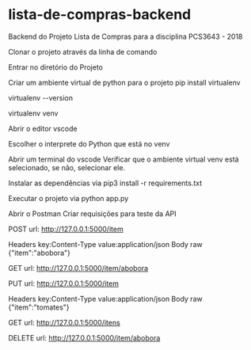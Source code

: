 # lista-de-compras-backend
Backend do Projeto Lista de Compras para a disciplina PCS3643 - 2018

Clonar o projeto através da linha de comando

Entrar no diretório do Projeto

Criar um ambiente virtual de python para o projeto 
pip install virtualenv

virtualenv --version

virtualenv venv

Abrir o editor vscode

Escolher o interprete do Python que está no venv

Abrir um terminal do vscode
Verificar que o ambiente virtual venv está selecionado, se não, selecionar ele.

Instalar as dependências via 
pip3 install -r requirements.txt

Executar o projeto via 
python app.py

Abrir o Postman
Criar requisições para teste da API

POST
url: http://127.0.0.1:5000/item

Headers
key:Content-Type
value:application/json
Body
raw
{"item":"abobora"}

GET
url: http://127.0.0.1:5000/item/abobora

PUT
url: http://127.0.0.1:5000/item

Headers
key:Content-Type 
value:application/json
Body
raw
{"item":"tomates"}

GET
url: http://127.0.0.1:5000/itens

DELETE
url: http://127.0.0.1:5000/item/abobora

